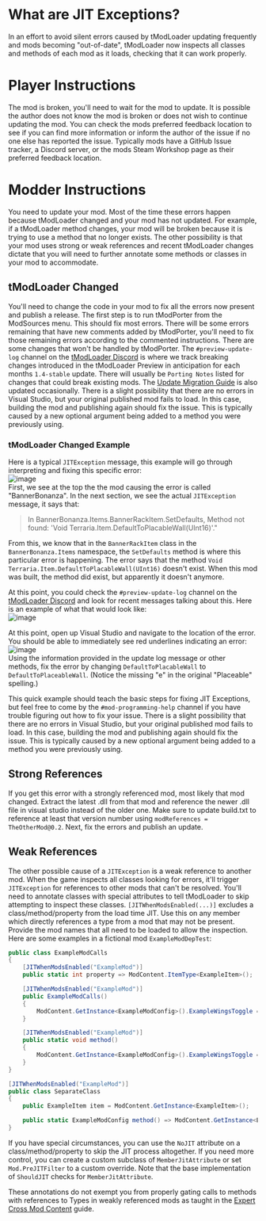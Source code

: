# What are JIT Exceptions?
In an effort to avoid silent errors caused by tModLoader updating frequently and mods becoming "out-of-date", tModLoader now inspects all classes and methods of each mod as it loads, checking that it can work properly. 

# Player Instructions
The mod is broken, you'll need to wait for the mod to update. It is possible the author does not know the mod is broken or does not wish to continue updating the mod. You can check the mods preferred feedback location to see if you can find more information or inform the author of the issue if no one else has reported the issue. Typically mods have a GitHub Issue tracker, a Discord server, or the mods Steam Workshop page as their preferred feedback location.

# Modder Instructions
You need to update your mod. Most of the time these errors happen because tModLoader changed and your mod has not updated. For example, if a tModLoader method changes, your mod will be broken because it is trying to use a method that no longer exists. The other possibility is that your mod uses strong or weak references and recent tModLoader changes dictate that you will need to further annotate some methods or classes in your mod to accommodate.

## tModLoader Changed
You'll need to change the code in your mod to fix all the errors now present and publish a release. The first step is to run tModPorter from the ModSources menu. This should fix most errors. There will be some errors remaining that have new comments added by tModPorter, you'll need to fix those remaining errors according to the commented instructions. There are some changes that won't be handled by tModPorter. The `#preview-update-log` channel on the [tModLoader Discord](https://tmodloader.net/discord) is where we track breaking changes introduced in the tModLoader Preview in anticipation for each months `1.4-stable` update. There will usually be `Porting Notes` listed for changes that could break existing mods. The [Update Migration Guide](https://github.com/tModLoader/tModLoader/wiki/Update-Migration-Guide) is also updated occasionally. There is a slight possibility that there are no errors in Visual Studio, but your original published mod fails to load. In this case, building the mod and publishing again should fix the issue. This is typically caused by a new optional argument being added to a method you were previously using.

### tModLoader Changed Example
Here is a typical `JITException` message, this example will go through interpreting and fixing this specific error:    
![image](https://user-images.githubusercontent.com/4522492/168198434-efe69dc0-91f0-4de3-98e2-9c1a464c06f4.png)    
First, we see at the top the the mod causing the error is called "BannerBonanza". In the next section, we see the actual `JITException` message, it says that:
> In BannerBonanza.Items.BannerRackItem.SetDefaults, Method not found: 'Void Terraria.Item.DefaultToPlacableWall(UInt16)'."    

From this, we know that in the `BannerRackItem` class in the `BannerBonanza.Items` namespace, the `SetDefaults` method is where this particular error is happening. The error says that the method `Void Terraria.Item.DefaultToPlacableWall(UInt16)` doesn't exist. When this mod was built, the method did exist, but apparently it doesn't anymore. 

At this point, you could check the `#preview-update-log` channel on the [tModLoader Discord](https://tmodloader.net/discord) and look for recent messages talking about this. Here is an example of what that would look like:    
![image](https://user-images.githubusercontent.com/4522492/168232320-c63110a8-776f-4e35-9a57-bde54fa69f5d.png)

At this point, open up Visual Studio and navigate to the location of the error. You should be able to immediately see red underlines indicating an error:    
![image](https://user-images.githubusercontent.com/4522492/168201563-48c70e41-95f2-4161-92ef-4b421faa3e6e.png)    
Using the information provided in the update log message or other methods, fix the error by changing `DefaultToPlacableWall` to `DefaultToPlaceableWall`. (Notice the missing "e" in the original "Placeable" spelling.)

This quick example should teach the basic steps for fixing JIT Exceptions, but feel free to come by the `#mod-programming-help` channel if you have trouble figuring out how to fix your issue. There is a slight possibility that there are no errors in Visual Studio, but your original published mod fails to load. In this case, building the mod and publishing again should fix the issue. This is typically caused by a new optional argument being added to a method you were previously using.

## Strong References
If you get this error with a strongly referenced mod, most likely that mod changed. Extract the latest .dll from that mod and reference the newer .dll file in visual studio instead of the older one. Make sure to update build.txt to reference at least that version number using `modReferences = TheOtherMod@0.2`. Next, fix the errors and publish an update.

## Weak References
The other possible cause of a `JITException` is a weak reference to another mod. When the game inspects all classes looking for errors, it'll trigger `JITException` for references to other mods that can't be resolved. You'll need to annotate classes with special attributes to tell tModLoader to skip attempting to inspect these classes. `[JITWhenModsEnabled(...)]` excludes a class/method/property from the load time JIT. Use this on any member which directly references a type from a mod that may not be present. Provide the mod names that all need to be loaded to allow the inspection. Here are some examples in a fictional mod `ExampleModDepTest`:    
```cs
public class ExampleModCalls
{
    [JITWhenModsEnabled("ExampleMod")]
    public static int property => ModContent.ItemType<ExampleItem>();

    [JITWhenModsEnabled("ExampleMod")]
    public ExampleModCalls()
    {
        ModContent.GetInstance<ExampleModConfig>().ExampleWingsToggle = true;
    }

    [JITWhenModsEnabled("ExampleMod")]
    public static void method()
    {
        ModContent.GetInstance<ExampleModConfig>().ExampleWingsToggle = true;
    }
}

[JITWhenModsEnabled("ExampleMod")]
public class SeparateClass
{
    public ExampleItem item = ModContent.GetInstance<ExampleItem>();

    public static ExampleModConfig method() => ModContent.GetInstance<ExampleModConfig>();
}
```

If you have special circumstances, you can use the `NoJIT` attribute on a class/method/property to skip the JIT process altogether. If you need more control, you can create a custom subclass of `MemberJitAttribute` or set `Mod.PreJITFilter` to a custom override. Note that the base implementation of `ShouldJIT` checks for `MemberJitAttribute`.

These annotations do not exempt you from properly gating calls to methods with references to Types in weakly referenced mods as taught in the [Expert Cross Mod Content](https://github.com/tModLoader/tModLoader/wiki/Expert-Cross-Mod-Content#weak-references-aka-weakreferences-expert) guide.